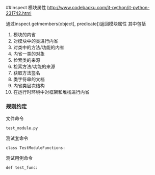 ##inspect 模块属性
http://www.codebaoku.com/it-python/it-python-231742.html

通过inspect.getmembers(object[, predicate])返回模块属性
其中包括
1. 模块的内省
2. 对模块中的类进行内省
3. 对类中的方法/功能的内省
4. 内省一类的对象
5. 检索类的来源
6. 检索方法/功能的来源
7. 获取方法签名
8. 类字符串的文档
9. 内省类层次结构
10. 在运行时环境中对框架和堆栈进行内省

### 规则约定
文件命令

```test_module.py```

测试套命令

```class TestModuleFunctions:```

测试用例命令

```def test_func:```

